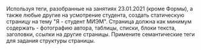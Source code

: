 Используя теги, разобранные на занятиях 23.01.2021 (кроме Формы), а также любые другие на усмотрение студента, создать статическую страницу на тему "Я - студент МИЭМ". Страница должна как минимум содержать - фотографию автора, таблицы, списки, блоки текста, заголовки, ссылки на другие страницы. Примените семантические теги для задания структуры страницы.
